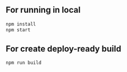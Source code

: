 ## For running in local

```bash
npm install
npm start
```

## For create deploy-ready build

```bash
npm run build
```
